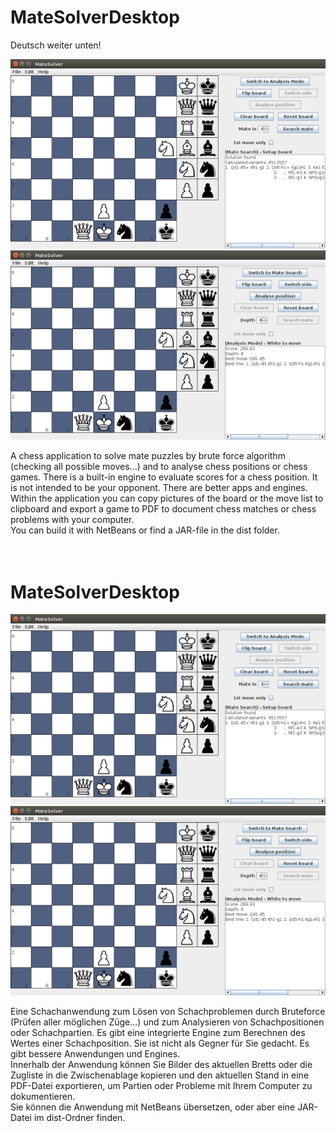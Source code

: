 <h1>MateSolverDesktop</h1>
Deutsch weiter unten!<br>
<p>
<img src="screenshot-2018-12-13-100000.png"><br>
<img src="screenshot-2018-12-13-100001.png">
</p>
A chess application to solve mate puzzles by brute force algorithm (checking all possible moves...)
and to analyse chess positions or chess games. There is a built-in engine to evaluate scores
for a chess position. It is not intended to be your opponent. There are better apps and engines.<br>
Within the application you can copy pictures of the board or the move list to clipboard and export
a game to PDF to document chess matches or chess problems with your computer.<br>
You can build it with NetBeans or find a JAR-file in the dist folder.<br>
<br>
<br>
<h1>MateSolverDesktop</h1>
<p>
<img src="screenshot-2018-12-13-100000.png"><br>
<img src="screenshot-2018-12-13-100001.png">
</p>
Eine Schachanwendung zum Lösen von Schachproblemen durch Bruteforce (Prüfen aller möglichen Züge...)
und zum Analysieren von Schachpositionen oder Schachpartien. Es gibt eine integrierte Engine zum
Berechnen des Wertes einer Schachposition. Sie ist nicht als Gegner für Sie gedacht. Es
gibt bessere Anwendungen und Engines.<br>
Innerhalb der Anwendung können Sie Bilder des aktuellen Bretts oder die Zugliste in die Zwischenablage
kopieren und den aktuellen Stand in eine PDF-Datei exportieren, um Partien oder Probleme mit
Ihrem Computer zu dokumentieren.<br>
Sie können die Anwendung mit NetBeans übersetzen, oder aber eine JAR-Datei im dist-Ordner finden.<br>


